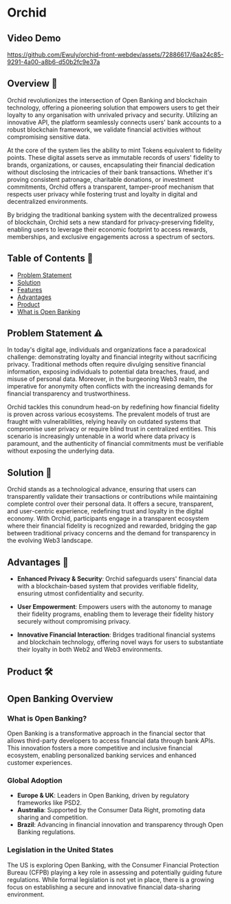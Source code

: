 # Orchid

## Video Demo

https://github.com/Ewuly/orchid-front-webdev/assets/72886617/6aa24c85-9291-4a00-a8b6-d50b2fc9e37a

## Overview 🌟

Orchid revolutionizes the intersection of Open Banking and blockchain technology, offering a pioneering solution that empowers users to get their loyalty to any organisation with unrivaled privacy and security. Utilizing an innovative API, the platform seamlessly connects users' bank accounts to a robust blockchain framework, we validate financial activities without compromising sensitive data.

At the core of the system lies the ability to mint Tokens equivalent to fidelity points. These digital assets serve as immutable records of users' fidelity to brands, organizations, or causes, encapsulating their financial dedication without disclosing the intricacies of their bank transactions. Whether it's proving consistent patronage, charitable donations, or investment commitments, Orchid offers a transparent, tamper-proof mechanism that respects user privacy while fostering trust and loyalty in digital and decentralized environments.

By bridging the traditional banking system with the decentralized prowess of blockchain, Orchid sets a new standard for privacy-preserving fidelity, enabling users to leverage their economic footprint to access rewards, memberships, and exclusive engagements across a spectrum of sectors.

## Table of Contents 📑
- [Problem Statement](#problem-statement-%EF%B8%8F)
- [Solution](#solution-)
- [Features](#features-)
- [Advantages](#advantages-)
- [Product](#product-%EF%B8%8F)
- [What is Open Banking](#open-banking-overview)

## Problem Statement ⚠️

In today's digital age, individuals and organizations face a paradoxical challenge: demonstrating loyalty and financial integrity without sacrificing privacy. Traditional methods often require divulging sensitive financial information, exposing individuals to potential data breaches, fraud, and misuse of personal data. Moreover, in the burgeoning Web3 realm, the imperative for anonymity often conflicts with the increasing demands for financial transparency and trustworthiness.

Orchid tackles this conundrum head-on by redefining how financial fidelity is proven across various ecosystems. The prevalent models of trust are fraught with vulnerabilities, relying heavily on outdated systems that compromise user privacy or require blind trust in centralized entities. This scenario is increasingly untenable in a world where data privacy is paramount, and the authenticity of financial commitments must be verifiable without exposing the underlying data.

## Solution 📜

Orchid stands as a technological advance, ensuring that users can transparently validate their transactions or contributions while maintaining complete control over their personal data. It offers a secure, transparent, and user-centric experience, redefining trust and loyalty in the digital economy. With Orchid, participants engage in a transparent ecosystem where their financial fidelity is recognized and rewarded, bridging the gap between traditional privacy concerns and the demand for transparency in the evolving Web3 landscape.

## Advantages 💎

- **Enhanced Privacy & Security**: Orchid safeguards users' financial data with a blockchain-based system that provides verifiable fidelity, ensuring utmost confidentiality and security.

- **User Empowerment**: Empowers users with the autonomy to manage their fidelity programs, enabling them to leverage their fidelity history securely without compromising privacy.

- **Innovative Financial Interaction**: Bridges traditional financial systems and blockchain technology, offering novel ways for users to substantiate their loyalty in both Web2 and Web3 environments.

## Product 🛠️

## Open Banking Overview

### What is Open Banking?

Open Banking is a transformative approach in the financial sector that allows third-party developers to access financial data through bank APIs. This innovation fosters a more competitive and inclusive financial ecosystem, enabling personalized banking services and enhanced customer experiences.

### Global Adoption

- **Europe & UK**: Leaders in Open Banking, driven by regulatory frameworks like PSD2.
- **Australia**: Supported by the Consumer Data Right, promoting data sharing and competition.
- **Brazil**: Advancing in financial innovation and transparency through Open Banking regulations.

### Legislation in the United States

The US is exploring Open Banking, with the Consumer Financial Protection Bureau (CFPB) playing a key role in assessing and potentially guiding future regulations. While formal legislation is not yet in place, there is a growing focus on establishing a secure and innovative financial data-sharing environment.
